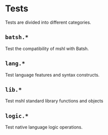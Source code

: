 # Tests

Tests are divided into different categories.

## `batsh.*`

Test the compatibility of mshl with Batsh.

## `lang.*`

Test language features and syntax constructs.

## `lib.*`

Test mshl standard library functions and objects

## `logic.*`

Test native language logic operations.

